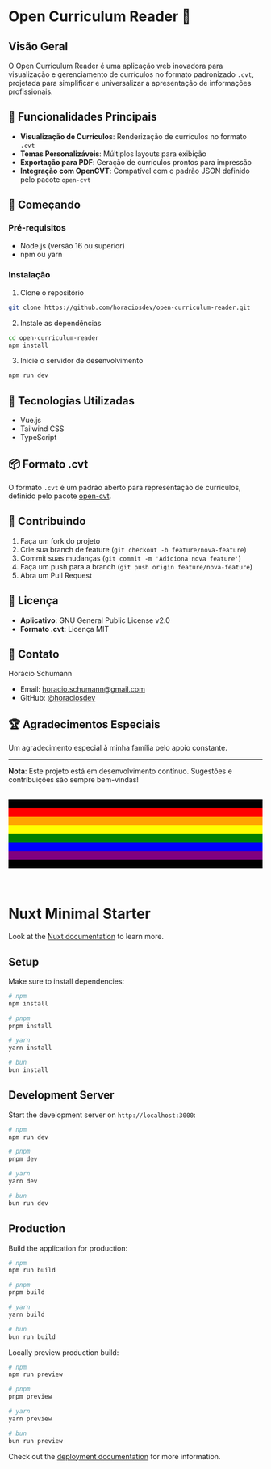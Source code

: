 # Open Curriculum Reader 📄

## Visão Geral

O Open Curriculum Reader é uma aplicação web inovadora para visualização e gerenciamento de currículos no formato padronizado `.cvt`, projetada para simplificar e universalizar a apresentação de informações profissionais.

## 🌟 Funcionalidades Principais

- **Visualização de Currículos**: Renderização de currículos no formato `.cvt`
- **Temas Personalizáveis**: Múltiplos layouts para exibição
- **Exportação para PDF**: Geração de currículos prontos para impressão
- **Integração com OpenCVT**: Compatível com o padrão JSON definido pelo pacote `open-cvt`

## 🚀 Começando

### Pré-requisitos

- Node.js (versão 16 ou superior)
- npm ou yarn

### Instalação

1. Clone o repositório
```bash
git clone https://github.com/horaciosdev/open-curriculum-reader.git
```

2. Instale as dependências
```bash
cd open-curriculum-reader
npm install
```

3. Inicie o servidor de desenvolvimento
```bash
npm run dev
```

## 🔧 Tecnologias Utilizadas

- Vue.js
- Tailwind CSS
- TypeScript

## 📦 Formato .cvt

O formato `.cvt` é um padrão aberto para representação de currículos, definido pelo pacote [open-cvt](https://www.npmjs.com/package/open-cvt).

## 🤝 Contribuindo

1. Faça um fork do projeto
2. Crie sua branch de feature (`git checkout -b feature/nova-feature`)
3. Commit suas mudanças (`git commit -m 'Adiciona nova feature'`)
4. Faça um push para a branch (`git push origin feature/nova-feature`)
5. Abra um Pull Request

## 📄 Licença

- **Aplicativo**: GNU General Public License v2.0
- **Formato .cvt**: Licença MIT

## 👤 Contato

Horácio Schumann
- Email: horacio.schumann@gmail.com
- GitHub: [@horaciosdev](https://github.com/horaciosdev)

## 🏆 Agradecimentos Especiais

Um agradecimento especial à minha família pelo apoio constante.

---

**Nota**: Este projeto está em desenvolvimento contínuo. Sugestões e contribuições são sempre bem-vindas!

<br>
<div style="background: black;">
<br>
</div>
<div style="background: red;">
<br>
</div>
<div style="background: orange;">
<br>
</div>
<div style="background: yellow;">
<br>
</div>
<div style="background: green;">
<br>
</div>
<div style="background: blue;">
<br>
</div>
<div style="background: purple;">
<br>
</div>
<div style="background: black;">
<br>
</div>
<br>
<br>


# Nuxt Minimal Starter

Look at the [Nuxt documentation](https://nuxt.com/docs/getting-started/introduction) to learn more.

## Setup

Make sure to install dependencies:

```bash
# npm
npm install

# pnpm
pnpm install

# yarn
yarn install

# bun
bun install
```

## Development Server

Start the development server on `http://localhost:3000`:

```bash
# npm
npm run dev

# pnpm
pnpm dev

# yarn
yarn dev

# bun
bun run dev
```

## Production

Build the application for production:

```bash
# npm
npm run build

# pnpm
pnpm build

# yarn
yarn build

# bun
bun run build
```

Locally preview production build:

```bash
# npm
npm run preview

# pnpm
pnpm preview

# yarn
yarn preview

# bun
bun run preview
```

Check out the [deployment documentation](https://nuxt.com/docs/getting-started/deployment) for more information.
